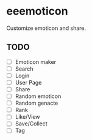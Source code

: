# eeemoticon
Customize emoticon and share.


## TODO

- [ ] Emoticon maker
- [ ] Search
- [ ] Login
- [ ] User Page
- [ ] Share
- [ ] Random emoticon
- [ ] Random genacte
- [ ] Rank
- [ ] Like/View
- [ ] Save/Collect
- [ ] Tag